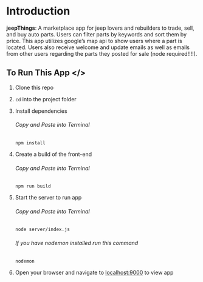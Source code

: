 # Introduction

**jeepThings**: A marketplace app for jeep lovers and rebuilders to trade, sell, and buy auto parts. Users can filter parts by keywords and sort them by price. This app utilizes google’s map api to show users where a part is located. Users also receive welcome and update emails as well as emails from other users regarding the parts they posted for sale (node required!!!!).

## To Run This App </>

1. Clone this repo

2. `cd` into the project folder

3. Install dependencies

   ###### Copy and Paste into Terminal

   `npm install`

4. Create a build of the front-end

   ###### Copy and Paste into Terminal

   `npm run build`

5. Start the server to run app

   ###### Copy and Paste into Terminal

   `node server/index.js`

   ###### If you have nodemon installed run this command

   `nodemon`

6. Open your browser and navigate to [localhost:9000](http://localhost:9000) to view app
